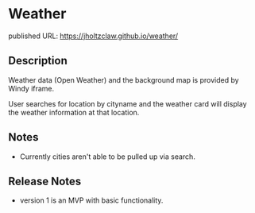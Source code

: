 # Weather

published URL: https://jholtzclaw.github.io/weather/

## Description

Weather data (Open Weather) and the background map is provided by Windy iframe.


User searches for location by cityname and the weather card will display the weather information at that location.  

## Notes
* Currently cities aren't able to be pulled up via search. 


## Release Notes
* version 1 is an MVP with basic functionality. 

